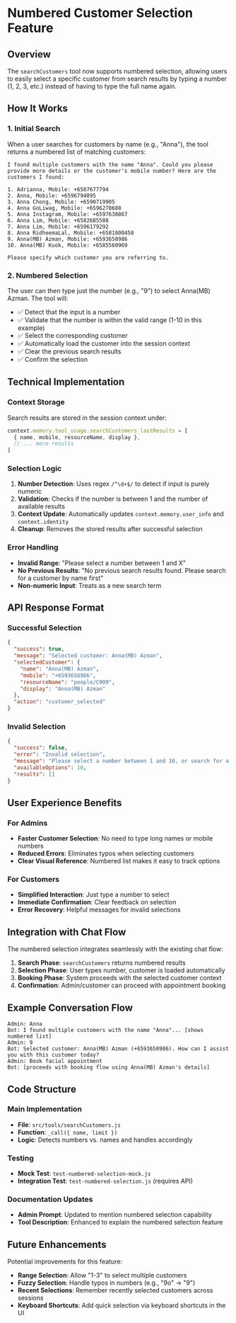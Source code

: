 # Numbered Customer Selection Feature

## Overview

The `searchCustomers` tool now supports numbered selection, allowing users to easily select a specific customer from search results by typing a number (1, 2, 3, etc.) instead of having to type the full name again.

## How It Works

### 1. Initial Search
When a user searches for customers by name (e.g., "Anna"), the tool returns a numbered list of matching customers:

```
I found multiple customers with the name "Anna". Could you please provide more details or the customer's mobile number? Here are the customers I found:

1. Adrianna, Mobile: +6587677794
2. Anna, Mobile: +6596794095
3. Anna Chong, Mobile: +6590719905
4. Anna GoLiwag, Mobile: +6596278688
5. Anna Instagram, Mobile: +6597630867
6. Anna Lim, Mobile: +6582685508
7. Anna Lim, Mobile: +6596179292
8. Anna RidheemaLal, Mobile: +6581800458
9. Anna(MB) Azman, Mobile: +6593658986
10. Anna(MB) Kuok, Mobile: +6585560969

Please specify which customer you are referring to.
```

### 2. Numbered Selection
The user can then type just the number (e.g., "9") to select Anna(MB) Azman. The tool will:

- ✅ Detect that the input is a number
- ✅ Validate that the number is within the valid range (1-10 in this example)
- ✅ Select the corresponding customer
- ✅ Automatically load the customer into the session context
- ✅ Clear the previous search results
- ✅ Confirm the selection

## Technical Implementation

### Context Storage
Search results are stored in the session context under:
```javascript
context.memory.tool_usage.searchCustomers_lastResults = [
  { name, mobile, resourceName, display },
  // ... more results
]
```

### Selection Logic
1. **Number Detection**: Uses regex `/^\d+$/` to detect if input is purely numeric
2. **Validation**: Checks if the number is between 1 and the number of available results
3. **Context Update**: Automatically updates `context.memory.user_info` and `context.identity`
4. **Cleanup**: Removes the stored results after successful selection

### Error Handling
- **Invalid Range**: "Please select a number between 1 and X"
- **No Previous Results**: "No previous search results found. Please search for a customer by name first"
- **Non-numeric Input**: Treats as a new search term

## API Response Format

### Successful Selection
```json
{
  "success": true,
  "message": "Selected customer: Anna(MB) Azman",
  "selectedCustomer": {
    "name": "Anna(MB) Azman",
    "mobile": "+6593658986",
    "resourceName": "people/C009",
    "display": "Anna(MB) Azman"
  },
  "action": "customer_selected"
}
```

### Invalid Selection
```json
{
  "success": false,
  "error": "Invalid selection",
  "message": "Please select a number between 1 and 10, or search for a different customer.",
  "availableOptions": 10,
  "results": []
}
```

## User Experience Benefits

### For Admins
- **Faster Customer Selection**: No need to type long names or mobile numbers
- **Reduced Errors**: Eliminates typos when selecting customers
- **Clear Visual Reference**: Numbered list makes it easy to track options

### For Customers
- **Simplified Interaction**: Just type a number to select
- **Immediate Confirmation**: Clear feedback on selection
- **Error Recovery**: Helpful messages for invalid selections

## Integration with Chat Flow

The numbered selection integrates seamlessly with the existing chat flow:

1. **Search Phase**: `searchCustomers` returns numbered results
2. **Selection Phase**: User types number, customer is loaded automatically
3. **Booking Phase**: System proceeds with the selected customer context
4. **Confirmation**: Admin/customer can proceed with appointment booking

## Example Conversation Flow

```
Admin: Anna
Bot: I found multiple customers with the name "Anna"... [shows numbered list]
Admin: 9
Bot: Selected customer: Anna(MB) Azman (+6593658986). How can I assist you with this customer today?
Admin: Book facial appointment
Bot: [proceeds with booking flow using Anna(MB) Azman's details]
```

## Code Structure

### Main Implementation
- **File**: `src/tools/searchCustomers.js`
- **Function**: `_call({ name, limit })` 
- **Logic**: Detects numbers vs. names and handles accordingly

### Testing
- **Mock Test**: `test-numbered-selection-mock.js`
- **Integration Test**: `test-numbered-selection.js` (requires API)

### Documentation Updates
- **Admin Prompt**: Updated to mention numbered selection capability
- **Tool Description**: Enhanced to explain the numbered selection feature

## Future Enhancements

Potential improvements for this feature:
- **Range Selection**: Allow "1-3" to select multiple customers
- **Fuzzy Selection**: Handle typos in numbers (e.g., "9o" → "9")
- **Recent Selections**: Remember recently selected customers across sessions
- **Keyboard Shortcuts**: Add quick selection via keyboard shortcuts in the UI 